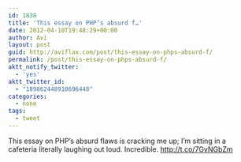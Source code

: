 ```yaml
---
id: 1838
title: 'This essay on PHP’s absurd f…'
date: 2012-04-10T19:48:29+00:00
author: Avi
layout: post
guid: http://aviflax.com/post/this-essay-on-phps-absurd-f/
permalink: /post/this-essay-on-phps-absurd-f/
aktt_notify_twitter:
  - 'yes'
aktt_twitter_id:
  - "189862448910696448"
categories:
  - none
tags:
  - tweet
---
```

This essay on PHP’s absurd flaws is cracking me up; I’m sitting in a cafeteria literally laughing out loud. Incredible. <a href="http://t.co/7GvNGbZm" rel="nofollow">http://t.co/7GvNGbZm</a>